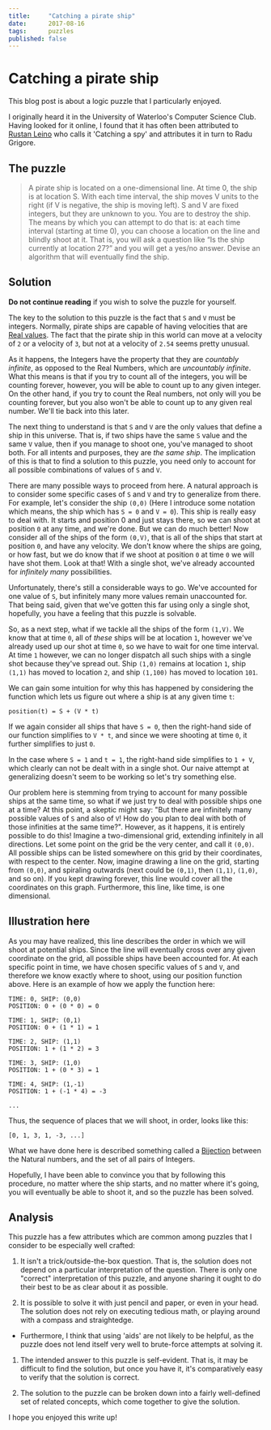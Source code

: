 ```yaml
---
title:     "Catching a pirate ship"
date:      2017-08-16
tags:      puzzles
published: false
---
```


# Catching a pirate ship

This blog post is about a logic puzzle that I particularly enjoyed.

I originally heard it in the University of Waterloo's Computer Science Club. Having looked for it online, I found that it has often been attributed to [Rustan Leino](https://www.microsoft.com/en-us/research/people/leino/) who calls it 'Catching a spy' and attributes it in turn to Radu Grigore.

## The puzzle

> A pirate ship is located on a one-dimensional line. At time 0, the ship is at location S. With each time interval, the ship moves V units to the right (if V is negative, the ship is moving left). S and V are fixed integers, but they are unknown to you. You are to destroy the ship. The means by which you can attempt to do that is: at each time interval (starting at time 0), you can choose a location on the line and blindly shoot at it. That is, you will ask a question like “Is the ship currently at location 27?” and you will get a yes/no answer. Devise an algorithm that will eventually find the ship.

## Solution

**Do not continue reading** if you wish to solve the puzzle for yourself.

The key to the solution to this puzzle is the fact that `S` and `V` must be integers. Normally, pirate ships are capable of having velocities that are [Real values](https://en.wikipedia.org/wiki/Real_number). The fact that the pirate ship in this world can move at a velocity of `2` or a velocity of `3`, but not at a velocity of `2.54` seems pretty unusual.

As it happens, the Integers have the property that they are _countably infinite_, as opposed to the Real Numbers, which are _uncountably infinite_. What this means is that if you try to count all of the integers, you will be counting forever, however, you will be able to count up to any given integer. On the other hand, if you try to count the Real numbers, not only will you be counting forever, but you also won't be able to count up to any given real number. We'll tie back into this later.

The next thing to understand is that `S` and `V` are the only values that define a ship in this universe. That is, if two ships have the same `S` value and the same `V` value, then if you manage to shoot one, you've managed to shoot both. For all intents and purposes, they are _the same ship_. The implication of this is that to find a solution to this puzzle, you need only to account for all possible combinations of values of `S` and `V`.

There are many possible ways to proceed from here. A natural approach is to consider some specific cases of `S` and `V` and try to generalize from there. For example, let's consider the ship `(0,0)` (Here I introduce some notation which means, the ship which has `S = 0` and `V = 0`). This ship is really easy to deal with. It starts and position 0 and just stays there, so we can shoot at position `0` at any time, and we're done. But we can do much better! Now consider all of the ships of the form `(0,V)`, that is all of the ships that start at position `0`, and have any velocity. We don't know where the ships are going, or how fast, but we do know that if we shoot at position `0` at time `0` we will have shot them. Look at that! With a single shot, we've already accounted for _infinitely many_ possibilities.

Unfortunately, there's still a considerable ways to go. We've accounted for one value of `S`, but infinitely many more values remain unaccounted for. That being said, given that we've gotten this far using only a single shot, hopefully, you have a feeling that this puzzle is solvable.

So, as a next step, what if we tackle all the ships of the form `(1,V)`. We know that at time `0`, all of _these_ ships will be at location `1`, however we've already used up our shot at time `0`, so we have to wait for one time interval. At time `1` however, we can no longer dispatch all such ships with a single shot because they've spread out. Ship `(1,0)` remains at location `1`, ship `(1,1)` has moved to location `2`, and ship `(1,100)` has moved to location `101`.

We can gain some intuition for why this has happened by considering the function which lets us figure out where a ship is at any given time `t`:

`position(t) = S + (V * t)`

If we again consider all ships that have `S = 0`, then the right-hand side of our function simplifies to `V * t`, and since we were shooting at time `0`, it further simplifies to just `0`.

In the case where `S = 1` and `t = 1`, the right-hand side simplifies to `1 + V`, which clearly can not be dealt with in a single shot. Our naive attempt at generalizing doesn't seem to be working so let's try something else.

Our problem here is stemming from trying to account for many possible ships at the same time, so what if we just try to deal with possible ships one at a time? At this point, a skeptic might say: "But there are infinitely many possible values of `S` and also of `V`! How do you plan to deal with both of those infinities at the same time?". However, as it happens, it is entirely possible to do this! Imagine a two-dimensional grid, extending infinitely in all directions. Let some point on the grid be the very center, and call it `(0,0)`. All possible ships can be listed somewhere on this grid by their coordinates, with respect to the center. Now, imagine drawing a line on the grid, starting from `(0,0)`, and spiraling outwards (next could be `(0,1)`, then `(1,1)`, `(1,0)`, and so on). If you kept drawing forever, this line would cover all the coordinates on this graph. Furthermore, this line, like time, is one dimensional.

## Illustration here

As you may have realized, this line describes the order in which we will shoot at potential ships. Since the line will eventually cross over any given coordinate on the grid, all possible ships have been accounted for. At each specific point in time, we have chosen specific values of `S` and `V`, and therefore we know exactly where to shoot, using our position function above. Here is an example of how we apply the function here:

```
TIME: 0, SHIP: (0,0)
POSITION: 0 + (0 * 0) = 0

TIME: 1, SHIP: (0,1)
POSITION: 0 + (1 * 1) = 1

TIME: 2, SHIP: (1,1)
POSITION: 1 + (1 * 2) = 3

TIME: 3, SHIP: (1,0)
POSITION: 1 + (0 * 3) = 1

TIME: 4, SHIP: (1,-1)
POSITION: 1 + (-1 * 4) = -3

...
```

Thus, the sequence of places that we will shoot, in order, looks like this:

`[0, 1, 3, 1, -3, ...]`

What we have done here is described something called a [Bijection](https://en.wikipedia.org/wiki/Bijection) between the Natural numbers, and the set of all pairs of Integers.

Hopefully, I have been able to convince you that by following this procedure, no matter where the ship starts, and no matter where it's going, you will eventually be able to shoot it, and so the puzzle has been solved.

## Analysis

This puzzle has a few attributes which are common among puzzles that I consider to be especially well crafted:

1. It isn't a trick/outside-the-box question. That is, the solution does not depend on a particular interpretation of the question. There is only one "correct" interpretation of this puzzle, and anyone sharing it ought to do their best to be as clear about it as possible.

1. It is possible to solve it with just pencil and paper, or even in your head. The solution does not rely on executing tedious math, or playing around with a compass and straightedge.
  - Furthermore, I think that using 'aids' are not likely to be helpful, as the puzzle does not lend itself very well to brute-force attempts at solving it.

1. The intended answer to this puzzle is self-evident. That is, it may be difficult to find the solution, but once you have it, it's comparatively easy to verify that the solution is correct.

1. The solution to the puzzle can be broken down into a fairly well-defined set of related concepts, which come together to give the solution.

I hope you enjoyed this write up!
